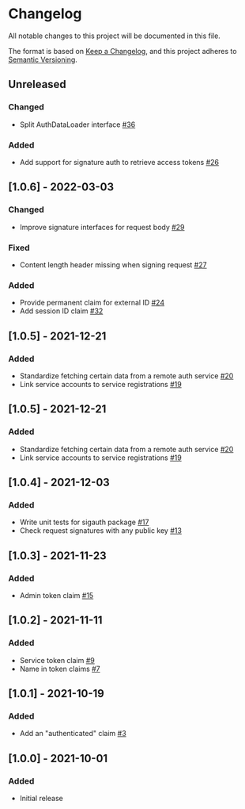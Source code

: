 # Changelog

All notable changes to this project will be documented in this file.

The format is based on [Keep a Changelog](https://keepachangelog.com/en/1.0.0/),
and this project adheres to [Semantic Versioning](https://semver.org/spec/v2.0.0.html).

## Unreleased
### Changed
- Split AuthDataLoader interface [#36](https://github.com/rokwire/core-auth-library-go/issues/36)
### Added
- Add support for signature auth to retrieve access tokens [#26](https://github.com/rokwire/core-auth-library-go/issues/26)

## [1.0.6] - 2022-03-03
### Changed
- Improve signature interfaces for request body [#29](https://github.com/rokwire/core-auth-library-go/issues/29)
### Fixed
- Content length header missing when signing request [#27](https://github.com/rokwire/core-auth-library-go/issues/27)
### Added
- Provide permanent claim for external ID [#24](https://github.com/rokwire/core-auth-library-go/issues/24)
- Add session ID claim [#32](https://github.com/rokwire/core-auth-library-go/issues/32)

## [1.0.5] - 2021-12-21
### Added
- Standardize fetching certain data from a remote auth service [#20](https://github.com/rokwire/core-auth-library-go/issues/20)
- Link service accounts to service registrations [#19](https://github.com/rokwire/core-auth-library-go/issues/19)

## [1.0.5] - 2021-12-21
### Added
- Standardize fetching certain data from a remote auth service [#20](https://github.com/rokwire/core-auth-library-go/issues/20)
- Link service accounts to service registrations [#19](https://github.com/rokwire/core-auth-library-go/issues/19)

## [1.0.4] - 2021-12-03
### Added 
- Write unit tests for sigauth package [#17](https://github.com/rokwire/core-auth-library-go/pull/17)
- Check request signatures with any public key [#13](https://github.com/rokwire/core-auth-library-go/pull/13)

## [1.0.3] - 2021-11-23
### Added 
- Admin token claim [#15](https://github.com/rokwire/core-auth-library-go/issues/15)

## [1.0.2] - 2021-11-11
### Added
- Service token claim [#9](https://github.com/rokwire/core-auth-library-go/issues/9)
- Name in token claims [#7](https://github.com/rokwire/core-auth-library-go/issues/7)

## [1.0.1] - 2021-10-19
### Added
- Add an "authenticated" claim [#3](https://github.com/rokwire/core-auth-library-go/issues/3)

## [1.0.0] - 2021-10-01
### Added
- Initial release

